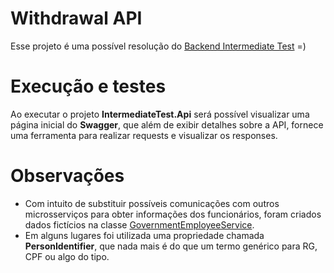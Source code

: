 # Withdrawal API

Esse projeto é uma possível resolução do [Backend Intermediate Test](https://github.com/andreariano/interview-tests/blob/master/INTERMEDIATE_TEST2.md) =)

# Execução e testes
Ao executar o projeto **IntermediateTest.Api** será possível visualizar uma página inicial do **Swagger**, que além de exibir detalhes sobre a API, fornece uma ferramenta para realizar requests e visualizar os responses.

# Observações
- Com intuito de substituir possíveis comunicações com outros microsserviços para obter informações dos funcionários, foram criados dados fictícios na classe [GovernmentEmployeeService](https://github.com/lucastedeschi/withdrawalApi/blob/master/Integrations/IntermediateTest.GovernmentSharedFunds/Services/GovernmentEmployees/GovernmentEmployeeService.cs).
- Em alguns lugares foi utilizada uma propriedade chamada **PersonIdentifier**, que nada mais é do que um termo genérico para RG, CPF ou algo do tipo.
